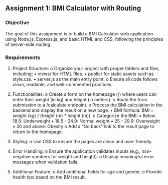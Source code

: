 ## Assignment 1: BMI Calculator with Routing
### Objective
The goal of this assignment is to build a BMI Calculator web application using Node.js, Express.js,
and basic HTML and CSS, following the principles of server-side routing.

### Requirements
1. Project Structure:
  o Organize your project with proper folders and files, including:
    ▪ views/ for HTML files.
    ▪ public/ for static assets such as style.css.
    ▪ server.js as the main entry point.
  o Ensure all code follows clean, readable, and well-commented practices.

3. Functionalities:
  o Create a form on the homepage (/) where users can enter their weight (in kg) and
  height (in meters).
  o Route the form submission to a /calculate endpoint.
  o Process the BMI calculation in the backend and display the result on a new page.
▪ BMI formula: BMI = weight (kg) / (height (m) * height (m)).
  o Categorize the BMI:
    ▪ Below 18.5: Underweight
    ▪ 18.5 - 24.9: Normal weight
    ▪ 25 - 29.9: Overweight
    ▪ 30 and above: Obesity
  o Add a "Go back" link to the result page to return to the homepage.

4. Styling:
  o Use CSS to ensure the pages are clean and user-friendly.

5. Error Handling:
  o Ensure the application validates inputs (e.g., non-negative numbers for weight and
height).
  o Display meaningful error messages when validation fails.

7. Additional Feature:
  o Add additional fields for age and gender.
  o Provide health tips based on the BMI result.
